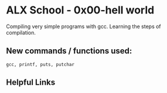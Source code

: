 # ALX School - 0x00-hell world
Compiling very simple programs with gcc. Learning the steps of compilation.
## New commands / functions used:
``gcc, printf, puts, putchar``
## Helpful Links

